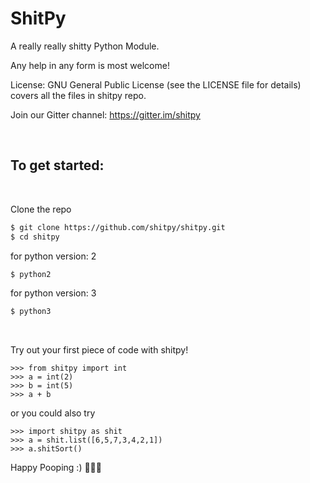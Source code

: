 # ShitPy

A really really shitty Python Module.

Any help in any form is most welcome! 

License: GNU General Public License (see the LICENSE file for details) covers all the files in shitpy repo.

Join our Gitter channel:
https://gitter.im/shitpy 

<br />

## To get started:

<br />

Clone the repo

```sh
$ git clone https://github.com/shitpy/shitpy.git
$ cd shitpy
```
for python version: 2
```sh
$ python2
```

for python version: 3
```sh
$ python3
``` 

<br />

Try out your first piece of code with shitpy!
```
>>> from shitpy import int
>>> a = int(2)
>>> b = int(5)
>>> a + b
```

or you could also try

```
>>> import shitpy as shit
>>> a = shit.list([6,5,7,3,4,2,1])
>>> a.shitSort()
```

Happy Pooping :)  💩💩💩
